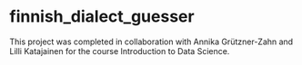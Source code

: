 # finnish_dialect_guesser
This project was completed in collaboration with Annika Grützner-Zahn and Lilli Katajainen for the course Introduction to Data Science. 
